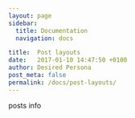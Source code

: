 ```yaml
---
layout: page
sidebar:
  title: Documentation
  navigation: docs

title:  Post layouts
date:   2017-01-10 14:47:50 +0100
author: Desired Persona
post_meta: false
permalink: /docs/post-layouts/
---
```


posts info